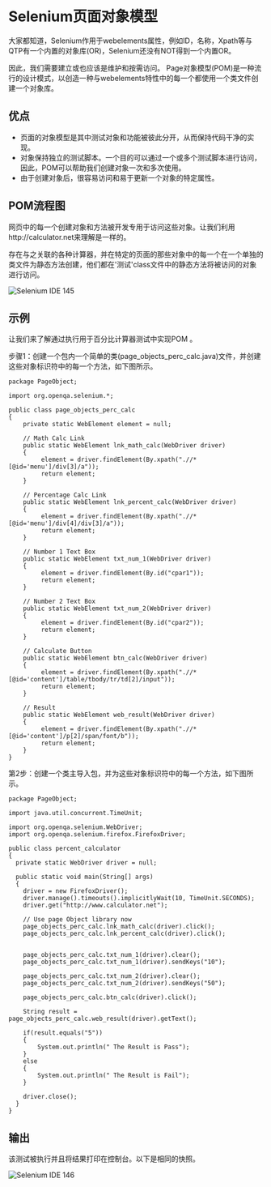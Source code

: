 # Selenium页面对象模型

大家都知道，Selenium作用于webelements属性，例如ID，名称，Xpath等与QTP有一个内置的对象库(OR)，Selenium还没有NOT得到一个内置OR。

因此，我们需要建立或也应该是维护和按需访问。 Page对象模型(POM)是一种流行的设计模式，以创造一种与webelements特性中的每一个都使用一个类文件创建一个对象库。

## 优点

- 页面的对象模型是其中测试对象和功能被彼此分开，从而保持代码干净的实现。
- 对象保持独立的测试脚本。一个目的可以通过一个或多个测试脚本进行访问，因此，POM可以帮助我们创建对象一次和多次使用。
- 由于创建对象后，很容易访问和易于更新一个对象的特定属性。

## POM流程图

网页中的每一个创建对象和方法被开发专用于访问这些对象。让我们利用http://calculator.net来理解是一样的。

存在与之关联的各种计算器，并在特定的页面的那些对象中的每一个在一个单独的类文件为静态方法创建，他们都在'测试'class文件中的静态方法将被访问的对象进行访问。

![Selenium IDE 145](http://www.yiibai.com/uploads/allimg/140928/0F1352603-0.jpg)

## 示例

让我们来了解通过执行用于百分比计算器测试中实现POM 。

步骤1：创建一个包内一个简单的类(page_objects_perc_calc.java)文件，并创建这些对象标识符中的每一个方法，如下图所示。

```
package PageObject;

import org.openqa.selenium.*;
 
public class page_objects_perc_calc 
{
    private static WebElement element = null;
 
    // Math Calc Link
	public static WebElement lnk_math_calc(WebDriver driver)
	{
	     element = driver.findElement(By.xpath(".//*[@id='menu']/div[3]/a"));
	     return element;
	}
	
    // Percentage Calc Link
	public static WebElement lnk_percent_calc(WebDriver driver)
	{
	     element = driver.findElement(By.xpath(".//*[@id='menu']/div[4]/div[3]/a"));
	     return element;
	}
	
    // Number 1 Text Box
	public static WebElement txt_num_1(WebDriver driver)
	{
	     element = driver.findElement(By.id("cpar1"));
	     return element;
	}
	
    // Number 2 Text Box	
	public static WebElement txt_num_2(WebDriver driver)
	{
	     element = driver.findElement(By.id("cpar2"));
	     return element;
	}
	
    // Calculate Button	
	public static WebElement btn_calc(WebDriver driver)
	{
	     element = driver.findElement(By.xpath(".//*[@id='content']/table/tbody/tr/td[2]/input"));
	     return element;
	}	
	
    // Result	
	public static WebElement web_result(WebDriver driver)
	{
	     element = driver.findElement(By.xpath(".//*[@id='content']/p[2]/span/font/b"));
	     return element;
	}	
}
```

第2步：创建一个类主导入包，并为这些对象标识符中的每一个方法，如下图所示。

```
package PageObject;

import java.util.concurrent.TimeUnit;

import org.openqa.selenium.WebDriver;
import org.openqa.selenium.firefox.FirefoxDriver;

public class percent_calculator 
{
  private static WebDriver driver = null;
  
  public static void main(String[] args) 
  {
  	driver = new FirefoxDriver();
  	driver.manage().timeouts().implicitlyWait(10, TimeUnit.SECONDS);
  	driver.get("http://www.calculator.net");
  
  	// Use page Object library now
  	page_objects_perc_calc.lnk_math_calc(driver).click();		
  	page_objects_perc_calc.lnk_percent_calc(driver).click();
  	
  	
  	page_objects_perc_calc.txt_num_1(driver).clear();
  	page_objects_perc_calc.txt_num_1(driver).sendKeys("10");
  
  	page_objects_perc_calc.txt_num_2(driver).clear();
  	page_objects_perc_calc.txt_num_2(driver).sendKeys("50");
  
  	page_objects_perc_calc.btn_calc(driver).click();
  	
  	String result =  page_objects_perc_calc.web_result(driver).getText();		
  	
  	if(result.equals("5"))
  	{
  		System.out.println(" The Result is Pass");
  	}
  	else
  	{
  		System.out.println(" The Result is Fail");
  	}
  	
  	driver.close();
  }
}

```

## 输出

该测试被执行并且将结果打印在控制台。以下是相同的快照。

![Selenium IDE 146](http://www.yiibai.com/uploads/allimg/140928/0F1352242-1.jpg)
